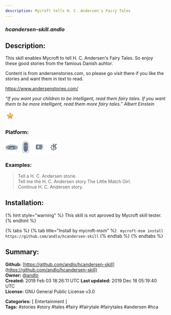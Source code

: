 ```yaml
---
description: Mycroft tells H. C. Andersen's Fairy Tales
---
```


### _hcandersen-skill.andlo_  
## Description:  
This skill enables Mycroft to tell H. C. Andersen's Fairy Tales. So enjoy these good stories from the famious Danish auhtor.

Content is from andersenstories.com, so please go visit there if you like the stories and want them in text to read.

https://www.andersenstories.com/

_“If you want your children to be intelligent, read them fairy tales. If you want them to be more
intelligent, read them more fairy tales.”
Albert Einstein_  
  
![](../.gitbook/assets/star.png)  
  
### Platform:  
 ![Mark I](../.gitbook/assets/mark-1-icon.png)  ![Mark II](../.gitbook/assets/mark-2-icon.png)  ![Picroft](../.gitbook/assets/picroft-icon.png)  ![plasmoid](../.gitbook/assets/kde.png)   
### Examples:  
> Tell a H. C. Andersen storie.  
> Tell me the H. C. Andersen story The Little Match Girl.  
> Continue H. C. Andersen story.  
  
## Installation:  
{% hint style="warning" %}
This skill is not aproved by Mycroft skill tester.
{% endhint %}
    
{% tabs %}
{% tab title="Install by mycroft-msm" %}
``` mycroft-msm install https://github.com/andlo/hcandersen-skill```
{% endtab %}
  {% endtabs %}
    
## Summary:  
**Github:** [https://github.com/andlo/hcandersen-skill](https://github.com/andlo/hcandersen-skill)  
**Owner:** [@andlo](https://github.com/andlo)  
**Created:** 2019 Feb 03 18:26:11 UTC  **Last updated:** 2019 Dec 18 05:19:40 UTC  
**License:** GNU General Public License v3.0  
  
**Categories:** [ Entertainment ]   
**Tags:** \#stories \#story \#tales \#fairy \#fairytale \#fairytales \#andersen \#hca   
